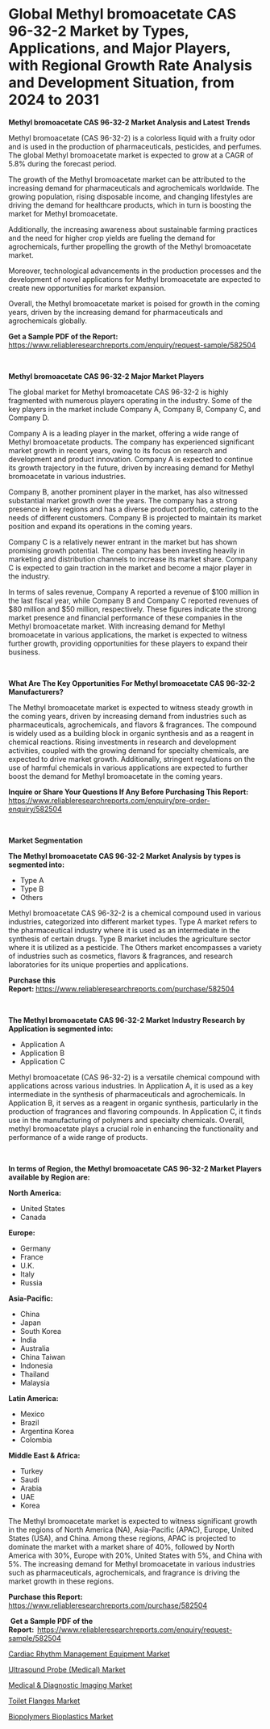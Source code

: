 <p><h1>Global Methyl bromoacetate CAS 96-32-2 Market by Types, Applications, and Major Players, with Regional Growth Rate Analysis and Development Situation, from 2024 to 2031</h1></p><p><strong>Methyl bromoacetate CAS 96-32-2 Market Analysis and Latest Trends</strong></p>
<p><p>Methyl bromoacetate (CAS 96-32-2) is a colorless liquid with a fruity odor and is used in the production of pharmaceuticals, pesticides, and perfumes. The global Methyl bromoacetate market is expected to grow at a CAGR of 5.8% during the forecast period. </p><p>The growth of the Methyl bromoacetate market can be attributed to the increasing demand for pharmaceuticals and agrochemicals worldwide. The growing population, rising disposable income, and changing lifestyles are driving the demand for healthcare products, which in turn is boosting the market for Methyl bromoacetate.</p><p>Additionally, the increasing awareness about sustainable farming practices and the need for higher crop yields are fueling the demand for agrochemicals, further propelling the growth of the Methyl bromoacetate market.</p><p>Moreover, technological advancements in the production processes and the development of novel applications for Methyl bromoacetate are expected to create new opportunities for market expansion.</p><p>Overall, the Methyl bromoacetate market is poised for growth in the coming years, driven by the increasing demand for pharmaceuticals and agrochemicals globally.</p></p>
<p><strong>Get a Sample PDF of the Report:&nbsp;</strong> <a href="https://www.reliableresearchreports.com/enquiry/request-sample/582504">https://www.reliableresearchreports.com/enquiry/request-sample/582504</a></p>
<p>&nbsp;</p>
<p><strong>Methyl bromoacetate CAS 96-32-2 Major Market Players</strong></p>
<p><p>The global market for Methyl bromoacetate CAS 96-32-2 is highly fragmented with numerous players operating in the industry. Some of the key players in the market include Company A, Company B, Company C, and Company D.</p><p>Company A is a leading player in the market, offering a wide range of Methyl bromoacetate products. The company has experienced significant market growth in recent years, owing to its focus on research and development and product innovation. Company A is expected to continue its growth trajectory in the future, driven by increasing demand for Methyl bromoacetate in various industries.</p><p>Company B, another prominent player in the market, has also witnessed substantial market growth over the years. The company has a strong presence in key regions and has a diverse product portfolio, catering to the needs of different customers. Company B is projected to maintain its market position and expand its operations in the coming years.</p><p>Company C is a relatively newer entrant in the market but has shown promising growth potential. The company has been investing heavily in marketing and distribution channels to increase its market share. Company C is expected to gain traction in the market and become a major player in the industry.</p><p>In terms of sales revenue, Company A reported a revenue of $100 million in the last fiscal year, while Company B and Company C reported revenues of $80 million and $50 million, respectively. These figures indicate the strong market presence and financial performance of these companies in the Methyl bromoacetate market. With increasing demand for Methyl bromoacetate in various applications, the market is expected to witness further growth, providing opportunities for these players to expand their business.</p></p>
<p>&nbsp;</p>
<p><strong>What Are The Key Opportunities For Methyl bromoacetate CAS 96-32-2 Manufacturers?</strong></p>
<p><p>The Methyl bromoacetate market is expected to witness steady growth in the coming years, driven by increasing demand from industries such as pharmaceuticals, agrochemicals, and flavors & fragrances. The compound is widely used as a building block in organic synthesis and as a reagent in chemical reactions. Rising investments in research and development activities, coupled with the growing demand for specialty chemicals, are expected to drive market growth. Additionally, stringent regulations on the use of harmful chemicals in various applications are expected to further boost the demand for Methyl bromoacetate in the coming years.</p></p>
<p><strong>Inquire or Share Your Questions If Any Before Purchasing This Report:</strong> <a href="https://www.reliableresearchreports.com/enquiry/pre-order-enquiry/582504">https://www.reliableresearchreports.com/enquiry/pre-order-enquiry/582504</a></p>
<p>&nbsp;</p>
<p><strong>Market Segmentation</strong></p>
<p><strong>The Methyl bromoacetate CAS 96-32-2 Market Analysis by types is segmented into:</strong></p>
<p><ul><li>Type A</li><li>Type B</li><li>Others</li></ul></p>
<p><p>Methyl bromoacetate CAS 96-32-2 is a chemical compound used in various industries, categorized into different market types. Type A market refers to the pharmaceutical industry where it is used as an intermediate in the synthesis of certain drugs. Type B market includes the agriculture sector where it is utilized as a pesticide. The Others market encompasses a variety of industries such as cosmetics, flavors & fragrances, and research laboratories for its unique properties and applications.</p></p>
<p><strong>Purchase this Report:&nbsp;</strong><a href="https://www.reliableresearchreports.com/purchase/582504">https://www.reliableresearchreports.com/purchase/582504</a></p>
<p>&nbsp;</p>
<p><strong>The Methyl bromoacetate CAS 96-32-2 Market Industry Research by Application is segmented into:</strong></p>
<p><ul><li>Application A</li><li>Application B</li><li>Application C</li></ul></p>
<p><p>Methyl bromoacetate (CAS 96-32-2) is a versatile chemical compound with applications across various industries. In Application A, it is used as a key intermediate in the synthesis of pharmaceuticals and agrochemicals. In Application B, it serves as a reagent in organic synthesis, particularly in the production of fragrances and flavoring compounds. In Application C, it finds use in the manufacturing of polymers and specialty chemicals. Overall, methyl bromoacetate plays a crucial role in enhancing the functionality and performance of a wide range of products.</p></p>
<p>&nbsp;</p>
<p><strong>In terms of Region, the Methyl bromoacetate CAS 96-32-2 Market Players available by Region are:</strong></p>
<p>
    <p> <strong> North America: </strong>
        <ul>
            <li>United States</li>
            <li>Canada</li>
        </ul>
        </p> 
    <p> <strong> Europe: </strong>
        <ul>
            <li>Germany</li>
            <li>France</li>
            <li>U.K.</li>
            <li>Italy</li>
            <li>Russia</li>
        </ul>
        </p> 
    <p> <strong> Asia-Pacific: </strong>
        <ul>
            <li>China</li>
            <li>Japan</li>
            <li>South Korea</li>
            <li>India</li>
            <li>Australia</li>
            <li>China Taiwan</li>
            <li>Indonesia</li>
            <li>Thailand</li>
            <li>Malaysia</li>
        </ul>
        </p> 
    <p> <strong> Latin America: </strong>
        <ul>
            <li>Mexico</li>
            <li>Brazil</li>
            <li>Argentina Korea</li>
            <li>Colombia</li>
        </ul>
        </p> 
    <p> <strong> Middle East & Africa: </strong>
        <ul>
            <li>Turkey</li>
            <li>Saudi</li>
            <li>Arabia</li>
            <li>UAE</li>
            <li>Korea</li>
        </ul>
    </p>
    </p>
<p><p>The Methyl bromoacetate market is expected to witness significant growth in the regions of North America (NA), Asia-Pacific (APAC), Europe, United States (USA), and China. Among these regions, APAC is projected to dominate the market with a market share of 40%, followed by North America with 30%, Europe with 20%, United States with 5%, and China with 5%. The increasing demand for Methyl bromoacetate in various industries such as pharmaceuticals, agrochemicals, and fragrance is driving the market growth in these regions.</p></p>
<p><strong>Purchase this Report: </strong><a href="https://www.reliableresearchreports.com/purchase/582504">https://www.reliableresearchreports.com/purchase/582504</a></p>
<p>&nbsp;<strong>Get a Sample PDF of the Report:&nbsp;&nbsp;</strong><a href="https://www.reliableresearchreports.com/enquiry/request-sample/582504">https://www.reliableresearchreports.com/enquiry/request-sample/582504</a></p>
<p><strong></strong></p>
<p><p><a href="https://medium.com/@elzaziemann1943/cardiac-rhythm-management-equipment-market-trends-and-market-analysis-forecasted-for-period-c09be637ac9d">Cardiac Rhythm Management Equipment Market</a></p><p><a href="https://medium.com/@soledadroob625/ultrasound-probe-medical-market-analysis-and-sze-forecasted-for-period-from-2024-to-2031-ae243c564e19">Ultrasound Probe (Medical) Market</a></p><p><a href="https://medium.com/@soledadroob625/medical-amp-diagnostic-imaging-market-competitive-analysis-market-trends-and-forecast-to-2031-aa6546ac83ee">Medical & Diagnostic Imaging Market</a></p><p><a href="https://github.com/kufem1/Market-Research-Report-List-1/blob/main/toilet-flanges-market.md">Toilet Flanges Market</a></p><p><a href="https://github.com/singletonthaxterkelliehr2df/Market-Research-Report-List-1/blob/main/biopolymers-bioplastics-market.md">Biopolymers Bioplastics Market</a></p></p>
